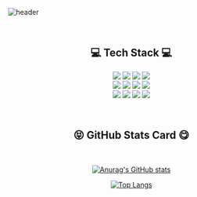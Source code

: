 
![header](https://capsule-render.vercel.app/api?type=Waving&color=gradient&customColorList=0,0,0,0,30&height=300&section=header&text=CherryMin%20&fontSize=90)

<div align=center>


<br>

<h2>💻 Tech Stack 💻</h2>

<P><img src="https://img.shields.io/badge/React-61DAFB?style=for-the-badge&logo=React&logoColor=white"/>
<img src="https://img.shields.io/badge/javascript-F7DF1E?style=for-the-badge&logo=javascript&logoColor=black">
<img src="https://img.shields.io/badge/html-E34F26?style=for-the-badge&logo=html5&logoColor=white">
<img src="https://img.shields.io/badge/css-1572B6?style=for-the-badge&logo=css3&logoColor=white">
<br>
<img src="https://img.shields.io/badge/bootstrap-7952B3?style=for-the-badge&logo=bootstrap&logoColor=white">
 <img src="https://img.shields.io/badge/C Sharp-239120?style=for-the-badge&logo=C Sharp&logoColor=white"/>
 <img src="https://img.shields.io/badge/.NET-512BD4?style=for-the-badge&logo=.NET&logoColor=white"/>
 <img src="https://img.shields.io/badge/Unity-FFFFFF?style=for-the-badge&logo=Unity&logoColor=black"/>
 <br>
 <img src="https://img.shields.io/badge/Blazor-512BD4?style=for-the-badge&logo=Blazor&logoColor=white"/>
 <img src="https://img.shields.io/badge/MSSQL-CC2927?style=for-the-badge&logo=Microsoft SQL Server&logoColor=white"/>
 <img src="https://img.shields.io/badge/PostgreSql-4169E1?style=for-the-badge&logo=PostgreSQL&logoColor=white"/>
 <img src="https://img.shields.io/badge/MySQL-4479A1?style=for-the-badge&logo=MySQL&logoColor=white"/></p>
 
<br>

<h2><center>😝 GitHub Stats Card 😋</center></h2>
 
<br>
 
[![Anurag's GitHub stats](https://github-readme-stats.vercel.app/api?username=cherryminji&theme=dracula)](https://github.com/cherryminji/github-readme-stats)

[![Top Langs](https://github-readme-stats.vercel.app/api/top-langs/?username=cherryminji&layout=compact)](https://github.com/anuraghazra/github-readme-stats)

 </div>

